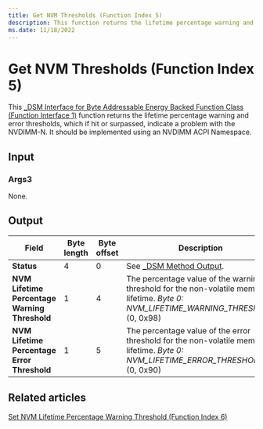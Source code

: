 ```yaml
---
title: Get NVM Thresholds (Function Index 5)
description: This function returns the lifetime percentage warning and error thresholds, which if hit or surpassed, indicate a problem with the NVDIMM-N.
ms.date: 11/18/2022
---
```


# Get NVM Thresholds (Function Index 5)

This [_DSM Interface for Byte Addressable Energy Backed Function Class (Function Interface 1)](-dsm-interface-for-byte-addressable-energy-backed-function-class--function-interface-1-.md) function returns the lifetime percentage warning and error thresholds, which if hit or surpassed, indicate a problem with the NVDIMM-N.  It should be implemented using an NVDIMM ACPI Namespace.

## Input

### Args3

None.

## Output

| Field | Byte length | Byte offset | Description |
| ----- | ----------- | ----------- | ----------- |
| **Status**                                    | 4 | 0 | See [_DSM Method Output](-dsm-interface-for-byte-addressable-energy-backed-function-class--function-interface-1-.md). |
| **NVM Lifetime Percentage Warning Threshold** | 1 | 4 | The percentage value of the warning threshold for the non-volatile memory lifetime. *Byte 0: NVM_LIFETIME_WARNING_THRESHOLD* (0, 0x98) |
| **NVM Lifetime Percentage Error Threshold**   | 1 | 5 | The percentage value of the error threshold for the non-volatile memory lifetime. *Byte 0: NVM_LIFETIME_ERROR_THRESHOLD* (0, 0x90) |

## Related articles

[Set NVM Lifetime Percentage Warning Threshold (Function Index 6)](set-nvm-lifetime-percentage-warning-threshold--function-index-6-.md)
